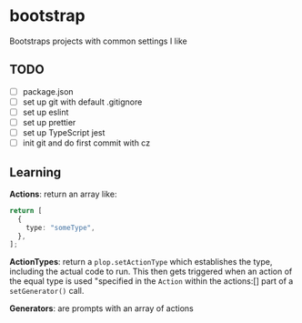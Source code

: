 # bootstrap

Bootstraps projects with common settings I like

## TODO

- [ ] package.json
- [ ] set up git with default .gitignore
- [ ] set up eslint
- [ ] set up prettier
- [ ] set up TypeScript jest
- [ ] init git and do first commit with cz

## Learning

**Actions**: return an array like:

```typescript
return [
  {
    type: "someType",
  },
];
```

**ActionTypes**: return a `plop.setActionType` which establishes the type, including the actual code to run. This then gets triggered when an action of the equal type is used "specified in the `Action` within the actions:[] part of a `setGenerator()` call.

**Generators**: are prompts with an array of actions

